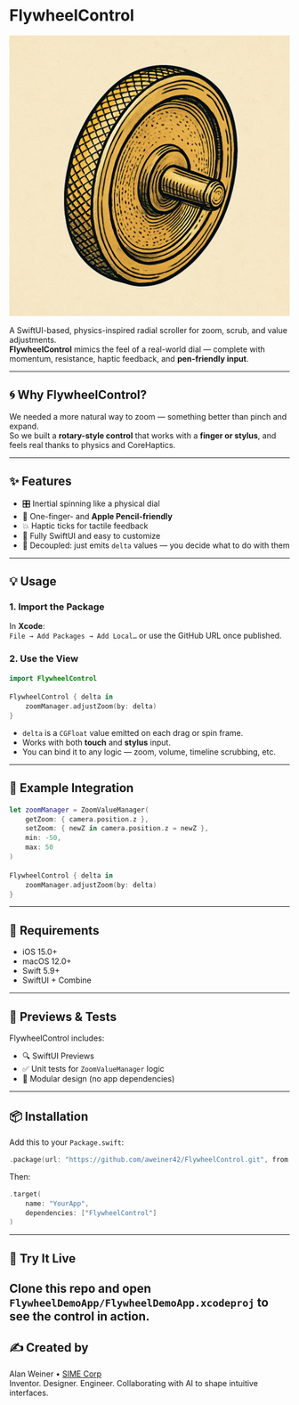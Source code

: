 # FlywheelControl

![FlywheelControl Logo](Assets/FlywheelIcon.png)

A SwiftUI-based, physics-inspired radial scroller for zoom, scrub, and value adjustments.  
**FlywheelControl** mimics the feel of a real-world dial — complete with momentum, resistance, haptic feedback, and **pen-friendly input**.

---

## 🌀 Why FlywheelControl?

We needed a more natural way to zoom — something better than pinch and expand.  
So we built a **rotary-style control** that works with a **finger or stylus**, and feels real thanks to physics and CoreHaptics.

---

## ✨ Features

- 🎛️ Inertial spinning like a physical dial  
- 📱 One-finger- and **Apple Pencil-friendly**  
- 💥 Haptic ticks for tactile feedback  
- 🎨 Fully SwiftUI and easy to customize  
- 🧠 Decoupled: just emits `delta` values — you decide what to do with them  

---

## 💡 Usage

### 1. Import the Package

In **Xcode**:  
`File → Add Packages → Add Local…` or use the GitHub URL once published.

### 2. Use the View

```swift
import FlywheelControl

FlywheelControl { delta in
    zoomManager.adjustZoom(by: delta)
}
```

- `delta` is a `CGFloat` value emitted on each drag or spin frame.
- Works with both **touch** and **stylus** input.
- You can bind it to any logic — zoom, volume, timeline scrubbing, etc.

---

## 🎯 Example Integration

```swift
let zoomManager = ZoomValueManager(
    getZoom: { camera.position.z },
    setZoom: { newZ in camera.position.z = newZ },
    min: -50,
    max: 50
)

FlywheelControl { delta in
    zoomManager.adjustZoom(by: delta)
}
```

---

## 🔧 Requirements

- iOS 15.0+  
- macOS 12.0+  
- Swift 5.9+  
- SwiftUI + Combine

---

## 🧪 Previews & Tests

FlywheelControl includes:

- 🔍 SwiftUI Previews  
- ✅ Unit tests for `ZoomValueManager` logic  
- 🧱 Modular design (no app dependencies)

---

## 📦 Installation

Add this to your `Package.swift`:

```swift
.package(url: "https://github.com/aweiner42/FlywheelControl.git", from: "1.0.0")
```

Then:

```swift
.target(
    name: "YourApp",
    dependencies: ["FlywheelControl"]
)
```

---

## 🔄 Try It Live

Clone this repo and open `FlywheelDemoApp/FlywheelDemoApp.xcodeproj` to see the control in action.
---

## ✍️ Created by

Alan Weiner • [SIME Corp](https://simecorp.net)    
Inventor. Designer. Engineer. Collaborating with AI to shape intuitive interfaces.

